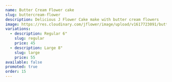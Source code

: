 ```yaml
---
name: Butter Cream Flower cake
slug: buttercream-flower
description: Delicious J Flower Cake make with butter cream flowers
image: https://res.cloudinary.com/jflower/image/upload/v1617723091/buttercream_juav6q.jpg
variations:
  - description: Regular 6"
    slug: regular
    price: 45
  - description: Large 8"
    slug: large
    price: 55
available: false
promoted: true
order: 15
---
```

